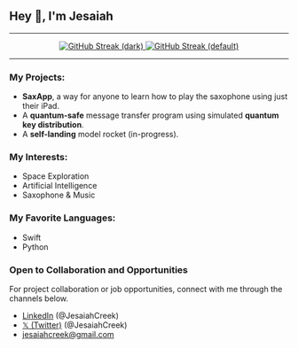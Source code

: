  ## Hey 👋, I'm Jesaiah

---

<p align="center">
  <a href="https://git.io/streak-stats#gh-dark-mode-only">
    <img src="https://streak-stats.demolab.com?user=JesaiahCreek&theme=dark" alt="GitHub Streak (dark)" />
  </a>
  <a href="https://git.io/streak-stats#gh-light-mode-only">
    <img src="https://streak-stats.demolab.com?user=JesaiahCreek&theme=default" alt="GitHub Streak (default)" />
  </a>
</p>

---

### My Projects:
- **SaxApp**, a way for anyone to learn how to play the saxophone using just their iPad.
- A **quantum-safe** message transfer program using simulated **quantum key distribution**.
- A **self-landing** model rocket (in-progress).

### My Interests:
- Space Exploration
- Artificial Intelligence
- Saxophone & Music

### My Favorite Languages:
- Swift
- Python

### Open to Collaboration and Opportunities
For project collaboration or job opportunities, connect with me through the channels below.

- [LinkedIn](https://www.linkedin.com/in/jesaiahcreek/) (@JesaiahCreek)
- [𝕏 (Twitter)](https://twitter.com/JesaiahCreek) (@JesaiahCreek)
- jesaiahcreek@gmail.com
